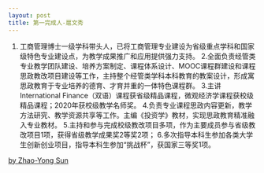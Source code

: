 ```yaml
---
layout: post
title: 第一完成人-扈文秀 
---
```


1. 工商管理博士一级学科带头人，已将工商管理专业建设为省级重点学科和国家级特色专业建设点，为教学成果推广和应用提供强力支持。
2.全面负责经管类专业教学团队建设、培养方案制定、课程体系设计、MOOC课程群建设和课程思政教改项目建设等工作，主持整个经管类学科本科教育的教案设计，形成寓思政教育于专业培养的德育、才育并重的一体特色课程群。
3.主讲International Finance（双语）课程获省级精品课程，微观经济学课程获校级精品课程；2020年获校级教学名师奖。
4.负责专业课程思政内容更新，教学方法研究、教学资源共享等工作。主编《投资学》教材，实现思政教育精准融入专业教材。
5.主持和参与完成校级教改项目多项，作为主要成员参与省级教改项目1项，获得省级教学成果奖2等奖2项；
6.多次指导本科生参加各类大学生创新创业项目，指导本科生参加“挑战杯”，获国家三等奖1项。 

[by Zhao-Yong Sun](https://dakuamao.github.io/kcsz.com/)
